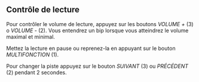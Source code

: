 ## Contrôle de lecture

Pour contrôler le volume de lecture, appuyez sur les boutons *VOLUME +* (3) o *VOLUME -* (2). Vous entendrez un bip lorsque vous atteindrez le volume maximal et minimal.

Mettez la lecture en pause ou reprenez-la en appuyant sur le bouton *MULTIFONCTION* (1).

Pour changer la piste appuyez sur le bouton *SUIVANT* (3) ou *PRÉCÉDENT* (2) pendant 2 secondes.
